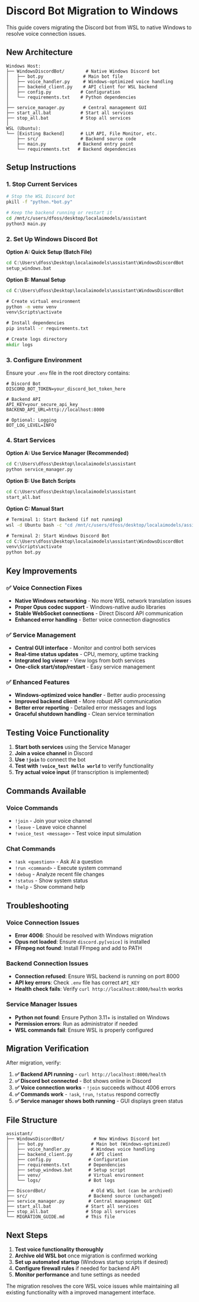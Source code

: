 # Discord Bot Migration to Windows

This guide covers migrating the Discord bot from WSL to native Windows to resolve voice connection issues.

## New Architecture

```
Windows Host:
├── WindowsDiscordBot/        # Native Windows Discord bot
│   ├── bot.py               # Main bot file
│   ├── voice_handler.py     # Windows-optimized voice handling
│   ├── backend_client.py    # API client for WSL backend
│   ├── config.py           # Configuration
│   └── requirements.txt    # Python dependencies
│
├── service_manager.py       # Central management GUI
├── start_all.bat           # Start all services
├── stop_all.bat            # Stop all services
│
WSL (Ubuntu):
└── [Existing Backend]      # LLM API, File Monitor, etc.
    ├── src/                # Backend source code
    ├── main.py            # Backend entry point
    └── requirements.txt   # Backend dependencies
```

## Setup Instructions

### 1. Stop Current Services

```bash
# Stop the WSL Discord bot
pkill -f "python.*bot.py"

# Keep the backend running or restart it
cd /mnt/c/users/dfoss/desktop/localaimodels/assistant
python3 main.py
```

### 2. Set Up Windows Discord Bot

**Option A: Quick Setup (Batch File)**
```cmd
cd C:\Users\dfoss\Desktop\localaimodels\assistant\WindowsDiscordBot
setup_windows.bat
```

**Option B: Manual Setup**
```cmd
cd C:\Users\dfoss\Desktop\localaimodels\assistant\WindowsDiscordBot

# Create virtual environment
python -m venv venv
venv\Scripts\activate

# Install dependencies
pip install -r requirements.txt

# Create logs directory
mkdir logs
```

### 3. Configure Environment

Ensure your `.env` file in the root directory contains:
```env
# Discord Bot
DISCORD_BOT_TOKEN=your_discord_bot_token_here

# Backend API
API_KEY=your_secure_api_key
BACKEND_API_URL=http://localhost:8000

# Optional: Logging
BOT_LOG_LEVEL=INFO
```

### 4. Start Services

**Option A: Use Service Manager (Recommended)**
```cmd
cd C:\Users\dfoss\Desktop\localaimodels\assistant
python service_manager.py
```

**Option B: Use Batch Scripts**
```cmd
cd C:\Users\dfoss\Desktop\localaimodels\assistant
start_all.bat
```

**Option C: Manual Start**
```cmd
# Terminal 1: Start Backend (if not running)
wsl -d Ubuntu bash -c "cd /mnt/c/users/dfoss/desktop/localaimodels/assistant && python3 main.py"

# Terminal 2: Start Windows Discord Bot
cd C:\Users\dfoss\Desktop\localaimodels\assistant\WindowsDiscordBot
venv\Scripts\activate
python bot.py
```

## Key Improvements

### ✅ Voice Connection Fixes
- **Native Windows networking** - No more WSL network translation issues
- **Proper Opus codec support** - Windows-native audio libraries
- **Stable WebSocket connections** - Direct Discord API communication
- **Enhanced error handling** - Better voice connection diagnostics

### ✅ Service Management
- **Central GUI interface** - Monitor and control both services
- **Real-time status updates** - CPU, memory, uptime tracking
- **Integrated log viewer** - View logs from both services
- **One-click start/stop/restart** - Easy service management

### ✅ Enhanced Features
- **Windows-optimized voice handler** - Better audio processing
- **Improved backend client** - More robust API communication
- **Better error reporting** - Detailed error messages and logs
- **Graceful shutdown handling** - Clean service termination

## Testing Voice Functionality

1. **Start both services** using the Service Manager
2. **Join a voice channel** in Discord
3. **Use `!join`** to connect the bot
4. **Test with `!voice_test Hello world`** to verify functionality
5. **Try actual voice input** (if transcription is implemented)

## Commands Available

### Voice Commands
- `!join` - Join your voice channel
- `!leave` - Leave voice channel  
- `!voice_test <message>` - Test voice input simulation

### Chat Commands
- `!ask <question>` - Ask AI a question
- `!run <command>` - Execute system command
- `!debug` - Analyze recent file changes
- `!status` - Show system status
- `!help` - Show command help

## Troubleshooting

### Voice Connection Issues
- **Error 4006**: Should be resolved with Windows migration
- **Opus not loaded**: Ensure `discord.py[voice]` is installed
- **FFmpeg not found**: Install FFmpeg and add to PATH

### Backend Connection Issues
- **Connection refused**: Ensure WSL backend is running on port 8000
- **API key errors**: Check `.env` file has correct `API_KEY`
- **Health check fails**: Verify `curl http://localhost:8000/health` works

### Service Manager Issues
- **Python not found**: Ensure Python 3.11+ is installed on Windows
- **Permission errors**: Run as administrator if needed
- **WSL commands fail**: Ensure WSL is properly configured

## Migration Verification

After migration, verify:

1. **✅ Backend API running** - `curl http://localhost:8000/health`
2. **✅ Discord bot connected** - Bot shows online in Discord
3. **✅ Voice connection works** - `!join` succeeds without 4006 errors
4. **✅ Commands work** - `!ask`, `!run`, `!status` respond correctly
5. **✅ Service manager shows both running** - GUI displays green status

## File Structure

```
assistant/
├── WindowsDiscordBot/           # New Windows Discord bot
│   ├── bot.py                  # Main bot (Windows-optimized)
│   ├── voice_handler.py        # Windows voice handling
│   ├── backend_client.py       # API client
│   ├── config.py              # Configuration
│   ├── requirements.txt       # Dependencies
│   ├── setup_windows.bat      # Setup script
│   ├── venv/                  # Virtual environment
│   └── logs/                  # Bot logs
│
├── DiscordBot/                 # Old WSL bot (can be archived)
├── src/                       # Backend source (unchanged)
├── service_manager.py         # Central management GUI
├── start_all.bat             # Start all services
├── stop_all.bat              # Stop all services
└── MIGRATION_GUIDE.md        # This file
```

## Next Steps

1. **Test voice functionality thoroughly** 
2. **Archive old WSL bot** once migration is confirmed working
3. **Set up automated startup** (Windows startup scripts if desired)
4. **Configure firewall rules** if needed for backend API
5. **Monitor performance** and tune settings as needed

The migration resolves the core WSL voice issues while maintaining all existing functionality with a improved management interface.